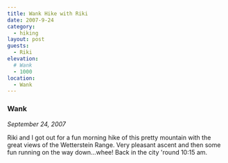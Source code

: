 ```yaml
---
title: Wank Hike with Riki
date: 2007-9-24
category:
  - hiking
layout: post
guests:
  - Riki
elevation:
  # Wank
  - 1000
location:
  - Wank
---
```


### Wank
_September 24, 2007_

Riki and I got out for a fun morning hike of this pretty mountain with the great views of the Wetterstein Range. Very pleasant ascent and then some fun running on the way down...whee! Back in the city 'round 10:15 am.
